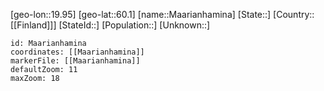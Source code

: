﻿---
location: [60.1,19.95]
mapzoom: [7,12] 
mapmarker: city 
type: City
tags:
- geo/City


SpocWebEntityId: 32200
isDeleted: false
confidential: public

---
[geo-lon::19.95]
[geo-lat::60.1]
[name::Maarianhamina]
[State::]
[Country::[[Finland]]]
[StateId::]
[Population::]
[Unknown::]


```leaflet
id: Maarianhamina
coordinates: [[Maarianhamina]]
markerFile: [[Maarianhamina]]
defaultZoom: 11 
maxZoom: 18
```
